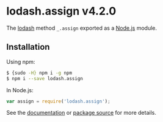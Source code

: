 # lodash.assign v4.2.0

The [lodash](https://lodash.com/) method `_.assign` exported as a [Node.js](https://nodejs.org/) module.

## Installation

Using npm:
```bash
$ {sudo -H} npm i -g npm
$ npm i --save lodash.assign
```

In Node.js:
```js
var assign = require('lodash.assign');
```

See the [documentation](https://lodash.com/public#assign) or [package source](https://github.com/lodash/lodash/blob/4.2.0-npm-packages/lodash.assign) for more details.
